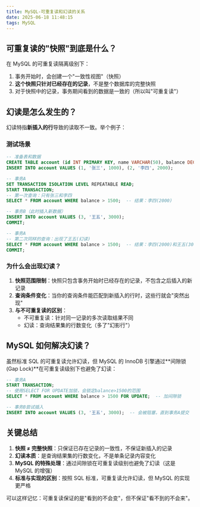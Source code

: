 ```yaml
---
title: MySQL-可重复读和幻读的关系
date: 2025-06-18 11:48:15
tags: MySQL
---
```


## 可重复读的"快照"到底是什么？

在 MySQL 的可重复读隔离级别下：

1. 事务开始时，会创建一个"一致性视图"（快照）
2. **这个快照只针对已经存在的记录**，不是整个数据库的完整快照
3. 对于快照中的记录，事务期间看到的数据是一致的（所以叫"可重复读"）

## 幻读是怎么发生的？

幻读特指**新插入的行**导致的读取不一致。举个例子：

### 测试场景

```sql
-- 准备表和数据
CREATE TABLE account (id INT PRIMARY KEY, name VARCHAR(50), balance DECIMAL(10,2));
INSERT INTO account VALUES (1, '张三', 1000), (2, '李四', 2000);

-- 事务A
SET TRANSACTION ISOLATION LEVEL REPEATABLE READ;
START TRANSACTION;
-- 第一次查询：只有张三和李四
SELECT * FROM account WHERE balance > 1500;  -- 结果：李四(2000)

-- 事务B（此时插入新数据）
INSERT INTO account VALUES (3, '王五', 3000);
COMMIT;

-- 事务A
-- 第二次同样的查询：出现了王五(幻读)
SELECT * FROM account WHERE balance > 1500;  -- 结果：李四(2000)和王五(3000)
COMMIT;
```

### 为什么会出现幻读？

1. **快照范围限制**：快照只包含事务开始时已经存在的记录，不包含之后插入的新记录
2. **查询条件变化**：当你的查询条件能匹配到新插入的行时，这些行就会"突然出现"
3. **与不可重复读的区别**：
   - 不可重复读：针对同一记录的多次读取结果不同
   - 幻读：查询结果集的行数变化（多了"幻影行"）

## MySQL 如何解决幻读？

虽然标准 SQL 的可重复读允许幻读，但 MySQL 的 InnoDB 引擎通过**间隙锁(Gap Lock)**在可重复读级别下也避免了幻读：

```sql
-- 事务A
START TRANSACTION;
-- 使用SELECT FOR UPDATE加锁，会锁定balance>1500的范围
SELECT * FROM account WHERE balance > 1500 FOR UPDATE;  -- 加间隙锁

-- 事务B尝试插入
INSERT INTO account VALUES (3, '王五', 3000);  -- 会被阻塞，直到事务A提交
```

## 关键总结

1. **快照 ≠ 完整快照**：只保证已存在记录的一致性，不保证新插入的记录
2. **幻读本质**：是查询结果集的行数变化，不是单条记录内容变化
3. **MySQL 的特殊处理**：通过间隙锁在可重复读级别也避免了幻读（这是 MySQL 的增强）
4. **标准与实现的区别**：按照 SQL 标准，可重复读允许幻读，但 MySQL 的实现更严格

可以这样记忆：可重复读保证的是"看到的不会变"，但不保证"看不到的不会来"。
